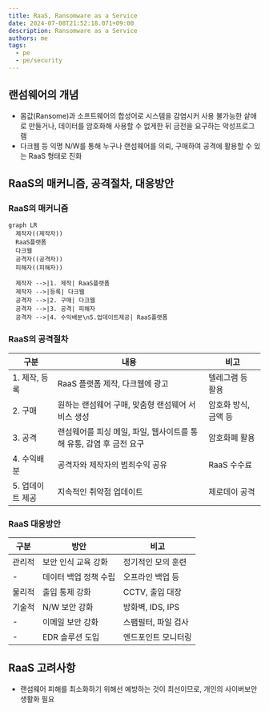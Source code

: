 ```yaml
---
title: RaaS, Ransomware as a Service
date: 2024-07-08T21:52:18.071+09:00
description: Ransomware as a Service
authors: me
tags: 
  - pe
  - pe/security 
---
```


## 랜섬웨어의 개념

- 몸값(Ransome)과 소프트웨어의 합성어로 시스템을 감염시커 사용 불가능한 샅애로 만들거나, 데이터를 암호화해 사용할 수 없게한 뒤 금전을 요구하는 악성프로그램
- 다크웹 등 익명 N/W를 통해 누구나 랜섬웨어를 의뢰, 구매하여 공격에 활용할 수 있는 RaaS 형태로 진화

## RaaS의 매커니즘, 공격절차, 대응방안

### RaaS의 매커니즘

```mermaid
graph LR
  제작자((제작자))
  RaaS플랫폼
  다크웹
  공격자((공격자))
  피해자((피해자))

  제작자 -->|1. 제작| RaaS플랫폼
  제작자 -->|등록| 다크웹
  공격자 -->|2. 구매| 다크웹
  공격자 -->|3. 공격| 피해자
  공격자 -->|4. 수익배분\n5.업데이트제공| RaaS플랫폼
```

### RaaS의 공격절차

| 구분 | 내용 | 비고 |
| --- | --- | --- |
| 1. 제작, 등록 | RaaS 플랫폼 제작, 다크웹에 광고 | 텔레그램 등 활용 |
| 2. 구매 | 원하는 랜섬웨어 구매, 맞춤형 랜섬웨어 서비스 생성 | 암호화 방식, 금액 등 |
| 3. 공격 | 랜섬웨어를 피싱 메일, 파일, 웹사이트를 통해 유통, 감염 후 금전 요구 | 암호화폐 활용 |
| 4. 수익배분 | 공격자와 제작자의 범죄수익 공유 | RaaS 수수료 |
| 5. 업데이트 제공 | 지속적인 취약점 업데이트 | 제로데이 공격 |

### RaaS 대응방안

| 구분 | 방안 | 비고 |
| --- | --- | --- |
| 관리적 | 보안 인식 교육 강화 | 정기적인 모의 훈련 |
| - | 데이터 백업 정책 수립 | 오프라인 백업 등 |
| 물리적 | 출입 통제 강화 | CCTV, 출입 대장 |
| 기술적 | N/W 보안 강화 | 방화벽, IDS, IPS |
| - | 이메일 보안 강화 | 스팸필터, 파일 검사 |
| - | EDR 솔루션 도입 | 엔드포인트 모니터링 |

## RaaS 고려사항

- 랜섬웨어 피해를 최소화하기 위해선 예방하는 것이 최선이므로, 개인의 사이버보안 생활화 필요
